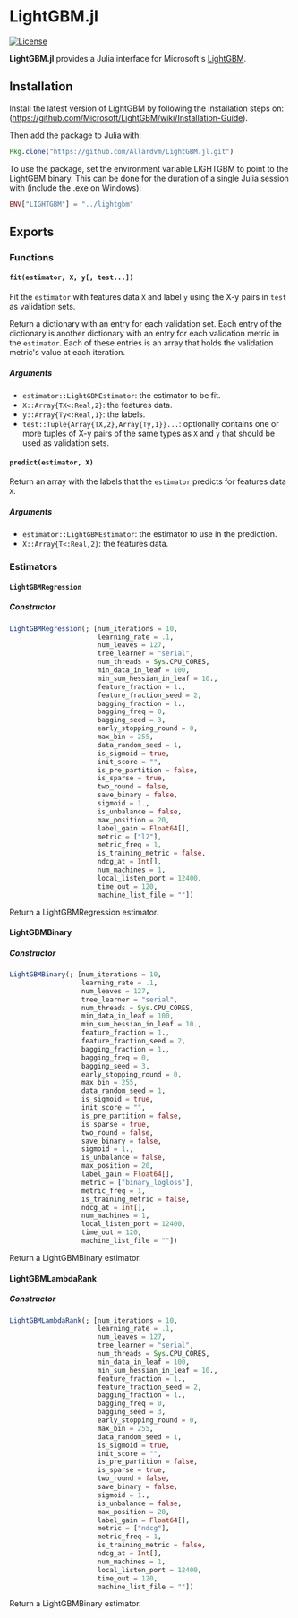 LightGBM.jl
========

[![License](http://img.shields.io/badge/license-MIT-brightgreen.svg?style=flat)](LICENSE.md)

**LightGBM.jl** provides a Julia interface for Microsoft's [LightGBM](https://github.com/Microsoft/LightGBM).

## Installation
Install the latest version of LightGBM by following the installation steps on: (https://github.com/Microsoft/LightGBM/wiki/Installation-Guide).

Then add the package to Julia with:
```julia
Pkg.clone("https://github.com/Allardvm/LightGBM.jl.git")
```

To use the package, set the environment variable LIGHTGBM to point to the LightGBM binary. This can be done for the duration of a single Julia session with (include the .exe on Windows):
```julia
ENV["LIGHTGBM"] = "../lightgbm"
```

## Exports

### Functions

#### `fit(estimator, X, y[, test...])`
Fit the `estimator` with features data `X` and label `y` using the X-y pairs in `test` as
validation sets.

Return a dictionary with an entry for each validation set. Each entry of the dictionary is another
dictionary with an entry for each validation metric in the `estimator`. Each of these entries is an
array that holds the validation metric's value at each iteration.

##### Arguments
* `estimator::LightGBMEstimator`: the estimator to be fit.
* `X::Array{TX<:Real,2}`: the features data.
* `y::Array{Ty<:Real,1}`: the labels.
* `test::Tuple{Array{TX,2},Array{Ty,1}}...`: optionally contains one or more tuples of X-y pairs of
    the same types as `X` and `y` that should be used as validation sets.

#### `predict(estimator, X)`
Return an array with the labels that the `estimator` predicts for features data `X`.

##### Arguments
* `estimator::LightGBMEstimator`: the estimator to use in the prediction.
* `X::Array{T<:Real,2}`: the features data.

### Estimators 

#### `LightGBMRegression`

##### Constructor
```julia
LightGBMRegression(; [num_iterations = 10,
                      learning_rate = .1,
                      num_leaves = 127,
                      tree_learner = "serial",
                      num_threads = Sys.CPU_CORES,
                      min_data_in_leaf = 100,
                      min_sum_hessian_in_leaf = 10.,
                      feature_fraction = 1.,
                      feature_fraction_seed = 2,
                      bagging_fraction = 1.,
                      bagging_freq = 0,
                      bagging_seed = 3,
                      early_stopping_round = 0,
                      max_bin = 255,
                      data_random_seed = 1,
                      is_sigmoid = true,
                      init_score = "",
                      is_pre_partition = false,
                      is_sparse = true,
                      two_round = false,
                      save_binary = false,
                      sigmoid = 1.,
                      is_unbalance = false,
                      max_position = 20,
                      label_gain = Float64[],
                      metric = ["l2"],
                      metric_freq = 1,
                      is_training_metric = false,
                      ndcg_at = Int[],
                      num_machines = 1,
                      local_listen_port = 12400,
                      time_out = 120,
                      machine_list_file = ""])
```
Return a LightGBMRegression estimator.

#### LightGBMBinary
##### Constructor
```julia
LightGBMBinary(; [num_iterations = 10,
                  learning_rate = .1,
                  num_leaves = 127,
                  tree_learner = "serial",
                  num_threads = Sys.CPU_CORES,
                  min_data_in_leaf = 100,
                  min_sum_hessian_in_leaf = 10.,
                  feature_fraction = 1.,
                  feature_fraction_seed = 2,
                  bagging_fraction = 1.,
                  bagging_freq = 0,
                  bagging_seed = 3,
                  early_stopping_round = 0,
                  max_bin = 255,
                  data_random_seed = 1,
                  is_sigmoid = true,
                  init_score = "",
                  is_pre_partition = false,
                  is_sparse = true,
                  two_round = false,
                  save_binary = false,
                  sigmoid = 1.,
                  is_unbalance = false,
                  max_position = 20,
                  label_gain = Float64[],
                  metric = ["binary_logloss"],
                  metric_freq = 1,
                  is_training_metric = false,
                  ndcg_at = Int[],
                  num_machines = 1,
                  local_listen_port = 12400,
                  time_out = 120,
                  machine_list_file = ""])
```
Return a LightGBMBinary estimator.

#### LightGBMLambdaRank
##### Constructor
```julia
LightGBMLambdaRank(; [num_iterations = 10,
                      learning_rate = .1,
                      num_leaves = 127,
                      tree_learner = "serial",
                      num_threads = Sys.CPU_CORES,
                      min_data_in_leaf = 100,
                      min_sum_hessian_in_leaf = 10.,
                      feature_fraction = 1.,
                      feature_fraction_seed = 2,
                      bagging_fraction = 1.,
                      bagging_freq = 0,
                      bagging_seed = 3,
                      early_stopping_round = 0,
                      max_bin = 255,
                      data_random_seed = 1,
                      is_sigmoid = true,
                      init_score = "",
                      is_pre_partition = false,
                      is_sparse = true,
                      two_round = false,
                      save_binary = false,
                      sigmoid = 1.,
                      is_unbalance = false,
                      max_position = 20,
                      label_gain = Float64[],
                      metric = ["ndcg"],
                      metric_freq = 1,
                      is_training_metric = false,
                      ndcg_at = Int[],
                      num_machines = 1,
                      local_listen_port = 12400,
                      time_out = 120,
                      machine_list_file = ""])
```
Return a LightGBMBinary estimator.
